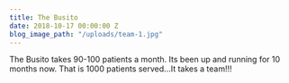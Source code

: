```yaml
---
title: The Busito
date: 2018-10-17 00:00:00 Z
blog_image_path: "/uploads/team-1.jpg"
---
```


The Busito takes 90-100 patients a month. Its been up and running for 10 months now. That is 1000 patients served…It takes a team!!!